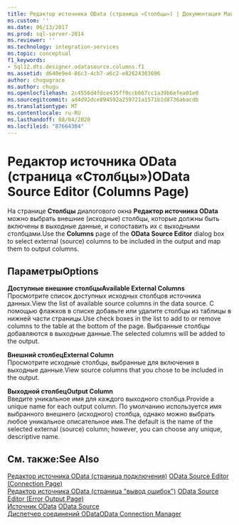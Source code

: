 ```yaml
---
title: Редактор источника OData (страница «Столбцы») | Документация Майкрософт
ms.custom: ''
ms.date: 06/13/2017
ms.prod: sql-server-2014
ms.reviewer: ''
ms.technology: integration-services
ms.topic: conceptual
f1_keywords:
- Sql12.dts.designer.odatasource.columns.f1
ms.assetid: d640e9e4-86c3-4cb7-a6c2-e82624303696
author: chugugrace
ms.author: chugu
ms.openlocfilehash: 2c4556d4fdce435ff0ccb667cc1a39b6efea01e0
ms.sourcegitcommit: ad4d92dce894592a259721a1571b1d8736abacdb
ms.translationtype: MT
ms.contentlocale: ru-RU
ms.lasthandoff: 08/04/2020
ms.locfileid: "87664304"
---
```

# <a name="odata-source-editor-columns-page"></a><span data-ttu-id="71ac2-102">Редактор источника OData (страница «Столбцы»)</span><span class="sxs-lookup"><span data-stu-id="71ac2-102">OData Source Editor (Columns Page)</span></span>
  <span data-ttu-id="71ac2-103">На странице **Столбцы** диалогового окна **Редактор источника OData** можно выбрать внешние (исходные) столбцы, которые должны быть включены в выходные данные, и сопоставить их с выходными столбцами.</span><span class="sxs-lookup"><span data-stu-id="71ac2-103">Use the **Columns** page of the **OData Source Editor** dialog box to select external (source) columns to be included in the output and map them to output columns.</span></span>  
  
## <a name="options"></a><span data-ttu-id="71ac2-104">Параметры</span><span class="sxs-lookup"><span data-stu-id="71ac2-104">Options</span></span>  
 <span data-ttu-id="71ac2-105">**Доступные внешние столбцы**</span><span class="sxs-lookup"><span data-stu-id="71ac2-105">**Available External Columns**</span></span>  
 <span data-ttu-id="71ac2-106">Просмотрите список доступных исходных столбцов источника данных.</span><span class="sxs-lookup"><span data-stu-id="71ac2-106">View the list of available source columns in the data source.</span></span> <span data-ttu-id="71ac2-107">С помощью флажков в списке добавьте или удалите столбцы из таблицы в нижней части страницы.</span><span class="sxs-lookup"><span data-stu-id="71ac2-107">Use check boxes in the list to add to or remove columns to the table at the bottom of the page.</span></span> <span data-ttu-id="71ac2-108">Выбранные столбцы добавляются в выходные данные.</span><span class="sxs-lookup"><span data-stu-id="71ac2-108">The selected columns will be added to the output.</span></span>  
  
 <span data-ttu-id="71ac2-109">**Внешний столбец**</span><span class="sxs-lookup"><span data-stu-id="71ac2-109">**External Column**</span></span>  
 <span data-ttu-id="71ac2-110">Просмотрите исходные столбцы, выбранные для включения в выходные данные.</span><span class="sxs-lookup"><span data-stu-id="71ac2-110">View source columns that you chose to be included in the output.</span></span>  
  
 <span data-ttu-id="71ac2-111">**Выходной столбец**</span><span class="sxs-lookup"><span data-stu-id="71ac2-111">**Output Column**</span></span>  
 <span data-ttu-id="71ac2-112">Введите уникальное имя для каждого выходного столбца.</span><span class="sxs-lookup"><span data-stu-id="71ac2-112">Provide a unique name for each output column.</span></span> <span data-ttu-id="71ac2-113">По умолчанию используется имя выбранного внешнего (исходного) столбца, однако можно выбрать любое уникальное описательное имя.</span><span class="sxs-lookup"><span data-stu-id="71ac2-113">The default is the name of the selected external (source) column; however, you can choose any unique, descriptive name.</span></span>  
  
## <a name="see-also"></a><span data-ttu-id="71ac2-114">См. также:</span><span class="sxs-lookup"><span data-stu-id="71ac2-114">See Also</span></span>  
 <span data-ttu-id="71ac2-115">[Редактор источника OData &#40;страница подключения&#41;](../../2014/integration-services/odata-source-editor-connection-page.md) </span><span class="sxs-lookup"><span data-stu-id="71ac2-115">[OData Source Editor &#40;Connection Page&#41;](../../2014/integration-services/odata-source-editor-connection-page.md) </span></span>  
 <span data-ttu-id="71ac2-116">[Редактор источника OData &#40;страница "вывод ошибок"&#41;](../../2014/integration-services/odata-source-editor-error-output-page.md) </span><span class="sxs-lookup"><span data-stu-id="71ac2-116">[OData Source Editor &#40;Error Output Page&#41;](../../2014/integration-services/odata-source-editor-error-output-page.md) </span></span>  
 <span data-ttu-id="71ac2-117">[Источник OData](data-flow/odata-source.md) </span><span class="sxs-lookup"><span data-stu-id="71ac2-117">[OData Source](data-flow/odata-source.md) </span></span>  
 [<span data-ttu-id="71ac2-118">Диспетчер соединений OData</span><span class="sxs-lookup"><span data-stu-id="71ac2-118">OData Connection Manager</span></span>](connection-manager/odata-connection-manager.md)  
  
  
